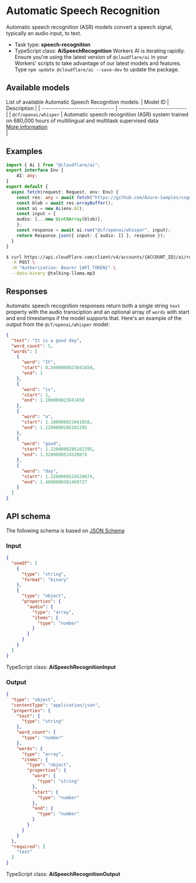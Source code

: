 # Automatic Speech Recognition
Automatic speech recognition (ASR) models convert a speech signal, typically an audio input, to text.
* Task type: **speech-recognition**
* TypeScript class: **AiSpeechRecognition**
Workers AI is iterating rapidly. Ensure you're using the latest version of `@cloudflare/ai` in your Workers' scripts to take advantage of our latest models and features. Type `npm update @cloudflare/ai --save-dev` to update the package.
## Available models
List of available Automatic Speech Recognition models:
| Model ID                        | Description                   |
| ------------------------------- | ----------------------------- |
| `@cf/openai/whisper`                   | Automatic speech recognition (ASR) system trained on 680,000 hours of multilingual and multitask supervised data<br/>[More information](https://openai.com/research/whisper)<br/>  |
## Examples
```ts
import { Ai } from "@cloudflare/ai";
export interface Env {
	AI: any;
}
export default {
  async fetch(request: Request, env: Env) {
    const res: any = await fetch("https://github.com/Azure-Samples/cognitive-services-speech-sdk/raw/master/samples/cpp/windows/console/samples/enrollment_audio_katie.wav");
    const blob = await res.arrayBuffer();
    const ai = new Ai(env.AI);
    const input = {
    audio: [...new Uint8Array(blob)],
    };
    const response = await ai.run("@cf/openai/whisper", input);
    return Response.json({ input: { audio: [] }, response });
  }
}
```
```sh
$ curl https://api.cloudflare.com/client/v4/accounts/{ACCOUNT_ID}/ai/run/@cf/openai/whisper \
  -X POST \
  -H "Authorization: Bearer {API_TOKEN}" \
  --data-binary @talking-llama.mp3
```
## Responses
Automatic speech recognition responses return both a single string `text` property with the audio transciption and an optional array of `words` with start and end timestamps if the model supports that.
Here's an example of the output from the `@cf/openai/whisper` model:
```json
{
  "text": "It is a good day",
  "word_count": 5,
  "words": [
    {
      "word": "It",
      "start": 0.5600000023841858,
      "end": 1
    },
    {
      "word": "is",
      "start": 1,
      "end": 1.100000023841858
    },
    {
      "word": "a",
      "start": 1.100000023841858,
      "end": 1.2200000286102295
    },
    {
      "word": "good",
      "start": 1.2200000286102295,
      "end": 1.3200000524520874
    },
    {
      "word": "day",
      "start": 1.3200000524520874,
      "end": 1.4600000381469727
    }
  ]
}
```
## API schema
The following schema is based on [JSON Schema](https://json-schema.org/)
### Input
```json
{
  "oneOf": [
    {
      "type": "string",
      "format": "binary"
    },
    {
      "type": "object",
      "properties": {
        "audio": {
          "type": "array",
          "items": {
            "type": "number"
          }
        }
      }
    }
  ]
}
```
TypeScript class: **AiSpeechRecognitionInput**
### Output
```json
{
  "type": "object",
  "contentType": "application/json",
  "properties": {
    "text": {
      "type": "string"
    },
    "word_count": {
      "type": "number"
    },
    "words": {
      "type": "array",
      "items": {
        "type": "object",
        "properties": {
          "word": {
            "type": "string"
          },
          "start": {
            "type": "number"
          },
          "end": {
            "type": "number"
          }
        }
      }
    }
  },
  "required": [
    "text"
  ]
}
```
TypeScript class: **AiSpeechRecognitionOutput**